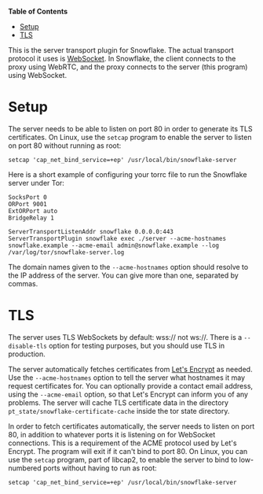 <!-- START doctoc generated TOC please keep comment here to allow auto update -->
<!-- DON'T EDIT THIS SECTION, INSTEAD RE-RUN doctoc TO UPDATE -->
**Table of Contents**

- [Setup](#setup)
- [TLS](#tls)

<!-- END doctoc generated TOC please keep comment here to allow auto update -->

This is the server transport plugin for Snowflake.
The actual transport protocol it uses is
[WebSocket](https://tools.ietf.org/html/rfc6455).
In Snowflake, the client connects to the proxy using WebRTC,
and the proxy connects to the server (this program) using WebSocket.


# Setup

The server needs to be able to listen on port 80
in order to generate its TLS certificates.
On Linux, use the `setcap` program to enable
the server to listen on port 80 without running as root:
```
setcap 'cap_net_bind_service=+ep' /usr/local/bin/snowflake-server
```

Here is a short example of configuring your torrc file
to run the Snowflake server under Tor:
```
SocksPort 0
ORPort 9001
ExtORPort auto
BridgeRelay 1

ServerTransportListenAddr snowflake 0.0.0.0:443
ServerTransportPlugin snowflake exec ./server --acme-hostnames snowflake.example --acme-email admin@snowflake.example --log /var/log/tor/snowflake-server.log
```
The domain names given to the `--acme-hostnames` option
should resolve to the IP address of the server.
You can give more than one, separated by commas.


# TLS

The server uses TLS WebSockets by default: wss:// not ws://.
There is a `--disable-tls` option for testing purposes,
but you should use TLS in production.

The server automatically fetches certificates
from [Let's Encrypt](https://en.wikipedia.org/wiki/Let's_Encrypt) as needed.
Use the `--acme-hostnames` option to tell the server
what hostnames it may request certificates for.
You can optionally provide a contact email address,
using the `--acme-email` option,
so that Let's Encrypt can inform you of any problems.
The server will cache TLS certificate data in the directory
`pt_state/snowflake-certificate-cache` inside the tor state directory.

In order to fetch certificates automatically,
the server needs to listen on port 80,
in addition to whatever ports it is listening on
for WebSocket connections.
This is a requirement of the ACME protocol used by Let's Encrypt.
The program will exit if it can't bind to port 80.
On Linux, you can use the `setcap` program,
part of libcap2, to enable the server to bind to low-numbered ports
without having to run as root:
```
setcap 'cap_net_bind_service=+ep' /usr/local/bin/snowflake-server
```
